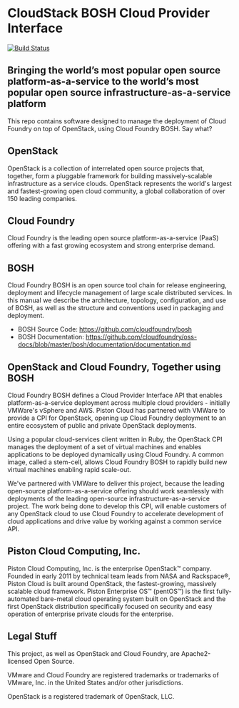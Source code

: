   # CloudStack BOSH Cloud Provider Interface

[![Build Status](https://secure.travis-ci.org/piston/openstack-bosh-cpi.png)](http://travis-ci.org/piston/openstack-bosh-cpi)

## Bringing the world’s most popular open source platform-as-a-service to the world’s most popular open source infrastructure-as-a-service platform

This repo contains software designed to manage the deployment of Cloud Foundry on top of OpenStack, using Cloud Foundry BOSH. Say what?

## OpenStack

OpenStack is a collection of interrelated open source projects that, together, form a pluggable framework for building massively-scalable infrastructure as a service clouds. OpenStack represents the world's largest and fastest-growing open cloud community, a global collaboration of over 150 leading companies.

## Cloud Foundry

Cloud Foundry is the leading open source platform-as-a-service (PaaS) offering with a fast growing ecosystem and strong enterprise demand.

## BOSH

Cloud Foundry BOSH is an open source tool chain for release engineering, deployment and lifecycle management of large scale distributed services. In this manual we describe the architecture, topology, configuration, and use of BOSH, as well as the structure and conventions used in packaging and deployment.

 * BOSH Source Code: https://github.com/cloudfoundry/bosh
 * BOSH Documentation: https://github.com/cloudfoundry/oss-docs/blob/master/bosh/documentation/documentation.md

## OpenStack and Cloud Foundry, Together using BOSH

Cloud Foundry BOSH defines a Cloud Provider Interface API that enables platform-as-a-service deployment across multiple cloud providers - initially VMWare's vSphere and AWS. Piston Cloud has partnered with VMWare to provide a CPI for OpenStack, opening up Cloud Foundry deployment to an entire ecosystem of public and private OpenStack deployments.

Using a popular cloud-services client written in Ruby, the OpenStack CPI manages the deployment of a set of virtual machines and enables applications to be deployed dynamically using Cloud Foundry. A common image, called a stem-cell, allows Cloud Foundry BOSH to rapidly build new virtual machines enabling rapid scale-out.

We've partnered with VMWare to deliver this project, because the leading open-source platform-as-a-service offering should work seamlessly with deployments of the leading open-source infrastructure-as-a-service project. The work being done to develop this CPI, will enable customers of any OpenStack cloud to use Cloud Foundry to accelerate development of cloud applications and drive value by working against a common service API.

## Piston Cloud Computing, Inc.

Piston Cloud Computing, Inc. is the enterprise OpenStack™ company. Founded in early 2011 by technical team leads from NASA and Rackspace®, Piston Cloud is built around OpenStack, the fastest-growing, massively scalable cloud framework. Piston Enterprise OS™ (pentOS™) is the first fully- automated bare-metal cloud operating system built on OpenStack and the first OpenStack distribution specifically focused on security and easy operation of enterprise private clouds for the enterprise.  

## Legal Stuff

This project, as well as OpenStack and Cloud Foundry, are Apache2-licensed Open Source.

VMware and Cloud Foundry are registered trademarks or trademarks of VMware, Inc. in the United States and/or other jurisdictions.

OpenStack is a registered trademark of OpenStack, LLC.
